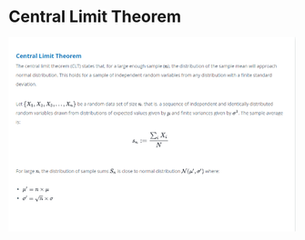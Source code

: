 # Central Limit Theorem

![](https://github.com/VishwasDevnani/10Days-OF-Stats/blob/main/Day06/Images/CLT.png)
